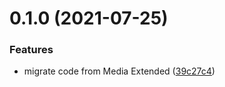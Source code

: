 # 0.1.0 (2021-07-25)


### Features

* migrate code from Media Extended ([39c27c4](https://github.com/aidenlx/mx-bili-plugin/commit/39c27c492c3fd920a6acf858b340f20ae650bbc0))

